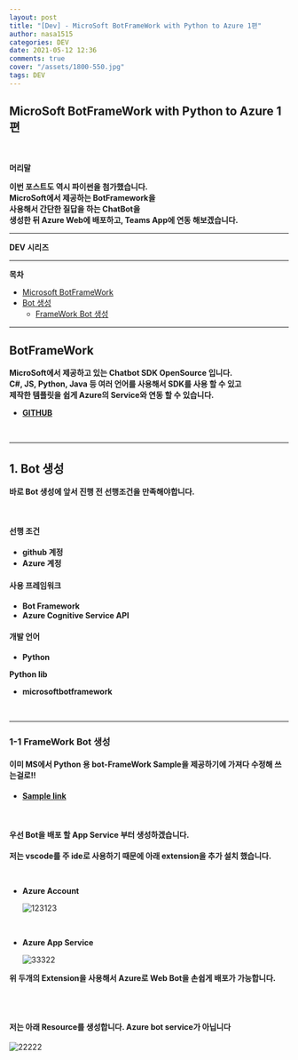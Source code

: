```yaml
---
layout: post
title: "[Dev] - MicroSoft BotFrameWork with Python to Azure 1편"
author: nasa1515
categories: DEV
date: 2021-05-12 12:36
comments: true
cover: "/assets/1800-550.jpg"
tags: DEV
---
```




## **MicroSoft BotFrameWork with Python to Azure 1편**


<br/>

**머리말**  

**이번 포스트도 역시 파이썬을 첨가했습니다.**  
**MicroSoft에서 제공하는 BotFramework을**  
**사용해서 간단한 질답을 하는 ChatBot을**  
**생성한 뒤 Azure Web에 배포하고, Teams App에 연동 해보겠습니다.**  

---

**DEV 시리즈**




---

**목차**

- [Microsoft BotFrameWork](#a1)
- [Bot 생성](#a2)
    - [FrameWork Bot 생성](#a3)


--- 

## **BotFrameWork** <a name="a1"></a> 

**MicroSoft에서 제공하고 있는 Chatbot SDK OpenSource 입니다.**  
**C#, JS, Python, Java 등 여러 언어를 사용해서 SDK를 사용 할 수 있고**  
**제작한 템플릿을 쉽게 Azure의 Service와 연동 할 수 있습니다.**  


* **[GITHUB](https://github.com/microsoft/botframework-sdk)**  

<br/>

---

## **1. Bot 생성** <a name="a2"></a> 

**바로 Bot 생성에 앞서 진행 전 선행조건을 만족해야합니다.** 

<br/>

#### **선행 조건**  

- **github 계정**
- **Azure 계정**

#### **사용 프레임워크**

- **Bot Framework**
- **Azure Cognitive Service API**

#### **개발 언어**

- **Python**

**Python lib**

- **microsoftbotframework** 


<br/>

---



### **1-1 FrameWork Bot 생성** <a name="a3"></a>


####  **이미 MS에서 Python 용 bot-FrameWork Sample을 제공하기에 가져다 수정해 쓰는걸로!!**



* **[Sample link](https://github.com/microsoft/BotBuilder-Samples/tree/main/samples/python)**  


<br/>

#### **우선 Bot을 배포 할 App Service 부터 생성하겠습니다.**

**저는 vscode를 주 ide로 사용하기 때문에 아래 extension을 추가 설치 했습니다.**  

<br/>

* **Azure Account** 

    ![123123](https://user-images.githubusercontent.com/69498804/118920309-28b00780-b971-11eb-8aa7-964e271d1411.JPG)

<br/>

* **Azure App Service** 

    ![33322](https://user-images.githubusercontent.com/69498804/118920367-49785d00-b971-11eb-8df4-cfa27e1e1965.JPG)


**위 두개의 Extension을 사용해서 Azure로 Web Bot을 손쉽게 배포가 가능합니다.**  


<br/>






<br/>

#### **저는 아래 Resource를 생성합니다. Azure bot service가 아닙니다**

![22222](https://user-images.githubusercontent.com/69498804/117908514-7c887400-b313-11eb-94a4-dc8109c6eb67.JPG)